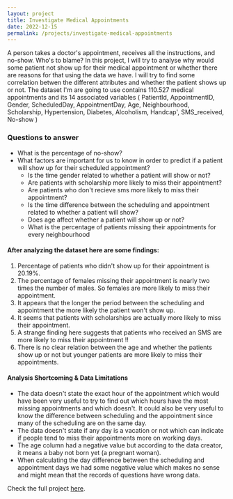 ```yaml
---
layout: project
title: Investigate Medical Appointments
date: 2022-12-15
permalink: /projects/investigate-medical-appointments
---
```


A person takes a doctor's appointment, receives all the instructions, and no-show. Who's to blame?
In this project, I will try to analyse why would some patient not show up for their medical appointment or whether there are reasons for that using the data we have. I will try to find some correlation betwen the different attributes and whether the patient shows up or not. The dataset I'm are going to use contains 110.527 medical appointments and its 14 associated variables ( PatientId, AppointmentID, Gender, ScheduledDay, AppointmentDay, Age, Neighbourhood, Scholarship, Hypertension, Diabetes, Alcoholism, Handcap', SMS_received, No-show )

### Questions to answer

*   What is the percentage of no-show?
*   What factors are important for us to know in order to predict if a patient will show up for their scheduled appointment?
    *   Is the time gender related to whether a patient will show or not?
    *   Are patients with scholarship more likely to miss their appointment?
    *   Are patients who don't recieve sms more likely to miss their appointment?
    *   Is the time difference between the scheduling and appointment related to whether a patient will show?
    *   Does age affect whether a patient will show up or not?
    *   What is the percentage of patients missing their appointments for every neighbourhood

#### After analyzing the dataset here are some findings:

1.  Percentage of patients who didn't show up for their appointment is 20.19%.
2.  The percentage of females missing their appointment is nearly two times the number of males. So females are more likely to miss their appointment.
3.  It appears that the longer the period between the scheduling and appointment the more likely the patient won't show up.
4.  It seems that patients with scholarships are actually more likely to miss their appointment.
5.  A strange finding here suggests that patients who received an SMS are more likely to miss their appointment !!
6.  There is no clear relation between the age and whether the patients show up or not but younger patients are more likely to miss their appointments.

#### Analysis Shortcoming & Data Limitations

*   The data doesn't state the exact hour of the appointment which would have been very useful to try to find out which hours have the most missing appointments and which doesn't. It could also be very useful to know the difference between scheduling and the appointment since many of the scheduling are on the same day.
*   The data doesn't state if any day is a vacation or not which can indicate if people tend to miss their appointments more on working days.
*   The age column had a negative value but according to the data creator, it means a baby not born yet (a pregnant woman).
*   When calculating the day difference between the scheduling and appointment days we had some negative value which makes no sense and might mean that the records of questions have wrong data.

Check the full project [here](https://nbviewer.org/github/zeidombo/investigate-medical-appointment/blob/master/investigate_medical_appointment.ipynb).
